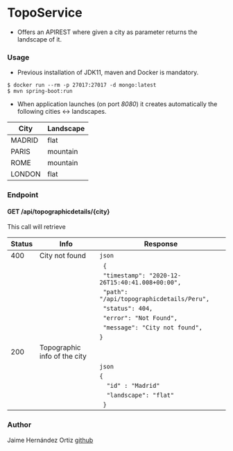 # TopoService

* Offers an APIREST where given a city as parameter returns the landscape of it.

### Usage
* Previous installation of JDK11, maven and Docker is mandatory.

``` 
$ docker run --rm -p 27017:27017 -d mongo:latest 
$ mvn spring-boot:run    
```

* When application launches (on port *8080*) it creates automatically the following cities <-> landscapes.

| City    | Landscape   |
| ------- | ----------- |
| MADRID  | flat        |
| PARIS   | mountain    |
| ROME    | mountain    |
| LONDON  | flat        |

### Endpoint

#### GET /api/topographicdetails/{city}

This call will retrieve

| Status | Info                           | Response  |
| ------ | -----------------------------  | --------- |
| 400    | City not found                 | `json`                                            |
|        |                                | ` {`                                              |
|        |                                | ` "timestamp": "2020-12-26T15:40:41.008+00:00",`  |
|        |                                | ` "path": "/api/topographicdetails/Peru",`        |
|        |                                | ` "status": 404,`                                 |
|        |                                | ` "error": "Not Found",`                          |
|        |                                | ` "message": "City not found",`                   |
|        |                                | `}`                                               |
| 200    | Topographic info of the city   |                                                   |
|        |                                | `json`                                            |
|        |                                | ` { `                                             |
|        |                                | `   "id" : "Madrid" `                             |
|        |                                | `   "landscape": "flat" `                         |
|        |                                | ` }`                                              |


### Author

Jaime Hernández Ortiz [github](https://github.com/zuldare)